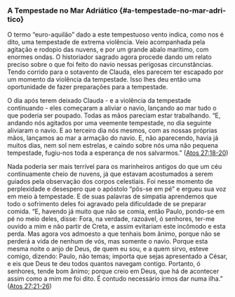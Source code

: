 ### A Tempestade no Mar Adriático {#a-tempestade-no-mar-adri-tico}

O termo “euro-aquilão” dado a este tempestuoso vento indica, como nos é dito, uma tempestade de extrema violência. Veio acompanhada pela agitação e rodopio das nuvens, e por um grande abalo marítimo, com enormes ondas. O historiador sagrado agora procede dando um relato preciso sobre o que foi feito do navio nessas perigosas circunstâncias. Tendo corrido para o sotavento de Clauda, eles parecem ter escapado por um momento da violência da tempestade. Isso lhes deu então uma oportunidade de fazer preparações para a tempestade.

O dia após terem deixado Clauda - e a violência da tempestade continuando - eles começaram a aliviar o navio, lançando ao mar tudo o que poderia ser poupado. Todas as mãos pareciam estar trabalhando. “E, andando nós agitados por uma veemente tempestade, no dia seguinte aliviaram o navio. E ao terceiro dia nós mesmos, com as nossas próprias mãos, lançamos ao mar a armação do navio. E, não aparecendo, havia já muitos dias, nem sol nem estrelas, e caindo sobre nós uma não pequena tempestade, fugiu-nos toda a esperança de nos salvarmos.” ([Atos 27:18-20](http://bibliaonline.com.br/acf/atos/27/18-20))

Nada poderia ser mais terrível para os marinheiros antigos do que um céu continuamente cheio de nuvens, já que estavam acostumados a serem guiados pela observação dos corpos celestiais. Foi nesse momento de perplexidade e desespero que o apóstolo “pôs-se em pé” e ergueu sua voz em meio à tempestade. E de suas palavras de simpatia aprendemos que todo o sofrimento deles foi agravado pela dificuldade de se preparar comida. “E, havendo já muito que não se comia, então Paulo, pondo-se em pé no meio deles, disse: Fora, na verdade, razoável, ó senhores, ter-me ouvido a mim e não partir de Creta, e assim evitariam este incômodo e esta perda. Mas agora vos admoesto a que tenhais bom ânimo, porque não se perderá a vida de nenhum de vós, mas somente o navio. Porque esta mesma noite o anjo de Deus, de quem eu sou, e a quem sirvo, esteve comigo, dizendo: Paulo, não temas; importa que sejas apresentado a César, e eis que Deus te deu todos quantos navegam contigo. Portanto, ó senhores, tende bom ânimo; porque creio em Deus, que há de acontecer assim como a mim me foi dito. É contudo necessário irmos dar numa ilha.” ([Atos 27:21-26](http://bibliaonline.com.br/acf/atos/27/21-26))
